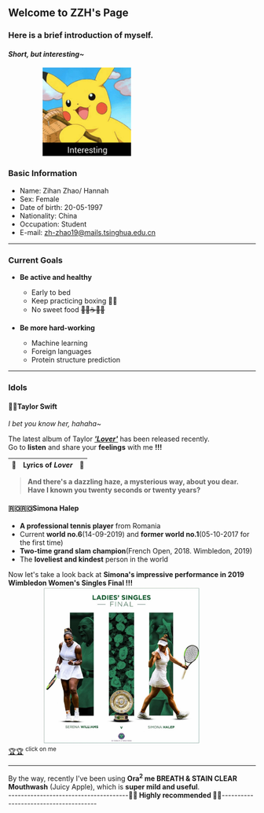## Welcome to ZZH's Page

### Here is a brief introduction of myself.  
#### *Short, but interesting~*

<img src="images/interesting.jpg" height="180" style="margin-left:5em">

### Basic Information
 * Name:  Zihan Zhao/ Hannah
 * Sex:  Female
 * Date of birth:  20-05-1997
 * Nationality:  China
 * Occupation:  Student
 * E-mail:  zh-zhao19@mails.tsinghua.edu.cn
 
---

### Current Goals
 * **Be active and healthy**
   * Early to bed
   * Keep practicing boxing 🥊🥊
   * No sweet food ~~🍬🍦☕️🍰🍹~~
   
 * **Be more hard-working**
   * Machine learning
   * Foreign languages
   * Protein structure prediction
   
---

### Idols
#### 🌈🌈Taylor Swift
*I bet you know her, hahaha~*

The latest album of Taylor [***'Lover'***](https://music.163.com/#/album?id=80752440) has been released recently.   
Go to **listen** and share your **feelings** with me **!!!**

🎵 | Lyrics of *Lover* | 🎵 
--- | --- | --- 

>**And there's a dazzling haze, a mysterious way, about you dear.     
>Have I known you twenty seconds or twenty years?**

#### 🇷🇴🇷🇴Simona Halep
 * **A professional tennis player** from Romania
 * Current **world no.6**(14-09-2019) and **former world no.1**(05-10-2017 for the first time)
 * **Two-time grand slam champion**(French Open, 2018. Wimbledon, 2019)
 * The **loveliest and kindest** person in the world
 
Now let's take a look back at **Simona's impressive performance in 2019 Wimbledon Women's Singles Final !!!**  
<img src="images/final.jpg" height="320" style="margin-left:5em">  
[🏆🏆](https://www.iqiyi.com/v_19rs1nsfek.html#curid=3352211600_226792c87abe7d92eaf9d85a997c3fd8) <sup>click on me</sup>

---

By the way, recently I've been using **Ora<sup>2</sup> me BREATH & STAIN CLEAR Mouthwash** (Juicy Apple), which is **super mild and useful**.   
--------------------------------------**🌺🌺 Highly recommended 🌺🌺**--------------------------------------
